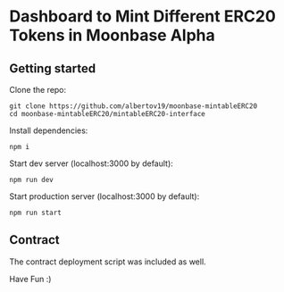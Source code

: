 # Dashboard to Mint Different ERC20 Tokens in Moonbase Alpha

## Getting started

Clone the repo:

```
git clone https://github.com/albertov19/moonbase-mintableERC20
cd moonbase-mintableERC20/mintableERC20-interface
```

Install dependencies:

```
npm i
```

Start dev server (localhost:3000 by default):

```
npm run dev
```

Start production server (localhost:3000 by default):

```
npm run start
```

## Contract

The contract deployment script was included as well.

Have Fun :)